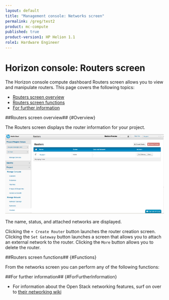 ```yaml
---
layout: default
title: "Management console: Networks screen"
permalink: /greg/test2
product: mc-compute
published: true
product-version1: HP Helion 1.1
role1: Hardware Engineer  
---
```

<!--UNDER REVISION-->
# Horizon console: Routers screen

The Horizon console compute dashboard Routers screen allows you to view and manipulate routers.  This page covers the following topics:

* [Routers screen overview](#Overview)
* [Routers screen functions](#Functions)
* [For further information](#ForFurtherInformation)

##Routers screen overview## {#Overview}

The Routers screen displays the router information for your project.

<img src="media/compute-routers.png" width="580" alt="" />

The name, status, and attached networks are displayed.

Clicking the `+ Create Router` button launches the router creation screen.  Clicking the `Set Gateway` button launches a screen that allows you to attach an external network to the router. Clicking the `More` button allows you to delete the router. 

##Routers screen functions## {#Functions}

From the networks screen you can perform any of the following functions:



##For further information## {#ForFurtherInformation}

* For information about the Open Stack networking features, surf on over to [their networking wiki](https://wiki.openstack.org/wiki/Quantum)

